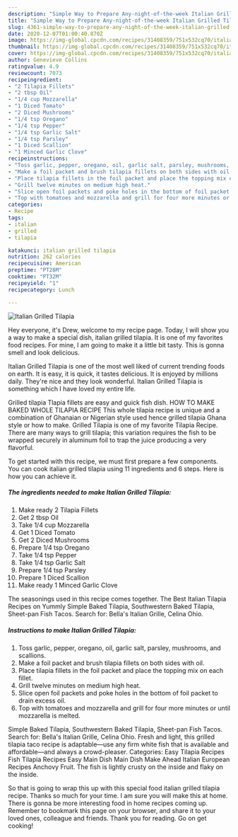 ```yaml
---
description: "Simple Way to Prepare Any-night-of-the-week Italian Grilled Tilapia"
title: "Simple Way to Prepare Any-night-of-the-week Italian Grilled Tilapia"
slug: 4361-simple-way-to-prepare-any-night-of-the-week-italian-grilled-tilapia
date: 2020-12-07T01:00:40.870Z
image: https://img-global.cpcdn.com/recipes/31408359/751x532cq70/italian-grilled-tilapia-recipe-main-photo.jpg
thumbnail: https://img-global.cpcdn.com/recipes/31408359/751x532cq70/italian-grilled-tilapia-recipe-main-photo.jpg
cover: https://img-global.cpcdn.com/recipes/31408359/751x532cq70/italian-grilled-tilapia-recipe-main-photo.jpg
author: Genevieve Collins
ratingvalue: 4.9
reviewcount: 7073
recipeingredient:
- "2 Tilapia Fillets"
- "2 tbsp Oil"
- "1/4 cup Mozzarella"
- "1 Diced Tomato"
- "2 Diced Mushrooms"
- "1/4 tsp Oregano"
- "1/4 tsp Pepper"
- "1/4 tsp Garlic Salt"
- "1/4 tsp Parsley"
- "1 Diced Scallion"
- "1 Minced Garlic Clove"
recipeinstructions:
- "Toss garlic, pepper, oregano, oil, garlic salt, parsley, mushrooms, and scallions."
- "Make a foil packet and brush tilapia fillets on both sides with oil."
- "Place tilapia fillets in the foil packet and place the topping mix on each fillet."
- "Grill twelve minutes on medium high heat."
- "Slice open foil packets and poke holes in the bottom of foil packet to drain excess oil."
- "Top with tomatoes and mozzarella and grill for four more minutes or until mozzarella is melted."
categories:
- Recipe
tags:
- italian
- grilled
- tilapia

katakunci: italian grilled tilapia 
nutrition: 262 calories
recipecuisine: American
preptime: "PT28M"
cooktime: "PT32M"
recipeyield: "1"
recipecategory: Lunch

---
```



![Italian Grilled Tilapia](https://img-global.cpcdn.com/recipes/31408359/751x532cq70/italian-grilled-tilapia-recipe-main-photo.jpg)

Hey everyone, it's Drew, welcome to my recipe page. Today, I will show you a way to make a special dish, italian grilled tilapia. It is one of my favorites food recipes. For mine, I am going to make it a little bit tasty. This is gonna smell and look delicious.

Italian Grilled Tilapia is one of the most well liked of current trending foods on earth. It is easy, it is quick, it tastes delicious. It is enjoyed by millions daily. They're nice and they look wonderful. Italian Grilled Tilapia is something which I have loved my entire life.

Grilled tilapia Tlapia fillets are easy and guick fish dish. HOW TO MAKE BAKED WHOLE TILAPIA RECIPE This whole tilapia recipe is unique and a combination of Ghanaian or Nigerian style used hence grilled tilapia Ghana style or how to make. Grilled Tilapia is one of my favorite Tilapia Recipe. There are many ways to grill tilapia; this variation requires the fish to be wrapped securely in aluminum foil to trap the juice producing a very flavorful.


To get started with this recipe, we must first prepare a few components. You can cook italian grilled tilapia using 11 ingredients and 6 steps. Here is how you can achieve it.

<!--inarticleads1-->

##### The ingredients needed to make Italian Grilled Tilapia:

1. Make ready 2 Tilapia Fillets
1. Get 2 tbsp Oil
1. Take 1/4 cup Mozzarella
1. Get 1 Diced Tomato
1. Get 2 Diced Mushrooms
1. Prepare 1/4 tsp Oregano
1. Take 1/4 tsp Pepper
1. Take 1/4 tsp Garlic Salt
1. Prepare 1/4 tsp Parsley
1. Prepare 1 Diced Scallion
1. Make ready 1 Minced Garlic Clove


The seasonings used in this recipe comes together. The Best Italian Tilapia Recipes on Yummly Simple Baked Tilapia, Southwestern Baked Tilapia, Sheet-pan Fish Tacos. Search for: Bella&#39;s Italian Grille, Celina Ohio. 

<!--inarticleads2-->

##### Instructions to make Italian Grilled Tilapia:

1. Toss garlic, pepper, oregano, oil, garlic salt, parsley, mushrooms, and scallions.
1. Make a foil packet and brush tilapia fillets on both sides with oil.
1. Place tilapia fillets in the foil packet and place the topping mix on each fillet.
1. Grill twelve minutes on medium high heat.
1. Slice open foil packets and poke holes in the bottom of foil packet to drain excess oil.
1. Top with tomatoes and mozzarella and grill for four more minutes or until mozzarella is melted.


Simple Baked Tilapia, Southwestern Baked Tilapia, Sheet-pan Fish Tacos. Search for: Bella&#39;s Italian Grille, Celina Ohio. Fresh and light, this grilled tilapia taco recipe is adaptable—use any firm white fish that is available and affordable—and always a crowd-pleaser. Categories: Easy Tilapia Recipes Fish Tilapia Recipes Easy Main Dish Main Dish Make Ahead Italian European Recipes Anchovy Fruit. The fish is lightly crusty on the inside and flaky on the inside. 

So that is going to wrap this up with this special food italian grilled tilapia recipe. Thanks so much for your time. I am sure you will make this at home. There is gonna be more interesting food in home recipes coming up. Remember to bookmark this page on your browser, and share it to your loved ones, colleague and friends. Thank you for reading. Go on get cooking!
